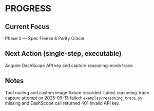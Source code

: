 # PROGRESS

## Current Focus
Phase 0 — Spec Freeze & Parity Oracle

## Next Action (single-step, executable)
Acquire DashScope API key and capture reasoning-mode trace.

## Notes
Tool routing and custom image fixture recorded. Latest reasoning-trace capture attempt on 2025-09-13 failed: `examples/reasoning_trace.py` missing and DashScope call returned 401 invalid API key.
